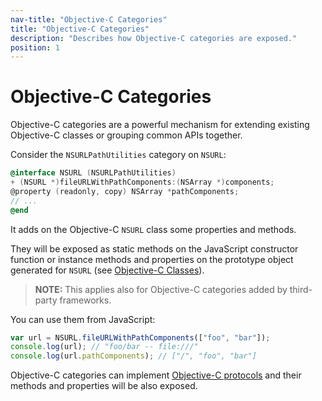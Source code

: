 ```yaml
---
nav-title: "Objective-C Categories"
title: "Objective-C Categories"
description: "Describes how Objective-C categories are exposed."
position: 1
---
```


# Objective-C Categories
Objective-C categories are a powerful mechanism for extending existing Objective-C classes or grouping common APIs together.

Consider the `NSURLPathUtilities` category on `NSURL`:
```objective-c
@interface NSURL (NSURLPathUtilities)
+ (NSURL *)fileURLWithPathComponents:(NSArray *)components;
@property (readonly, copy) NSArray *pathComponents;
// ...
@end
```

It adds on the Objective-C `NSURL` class some properties and methods.

They will be exposed as static methods on the JavaScript constructor function or instance methods and properties on the prototype object generated for `NSURL` (see [Objective-C Classes](ObjC-Classes.md)).

> **NOTE:** This applies also for Objective-C categories added by third-party frameworks.

You can use them from JavaScript:
``` javascript
var url = NSURL.fileURLWithPathComponents(["foo", "bar"]);
console.log(url); // "foo/bar -- file:///"
console.log(url.pathComponents); // ["/", "foo", "bar"]
```

Objective-C categories can implement [Objective-C protocols](ObjC-Protocols.md) and their methods and properties will be also exposed.
